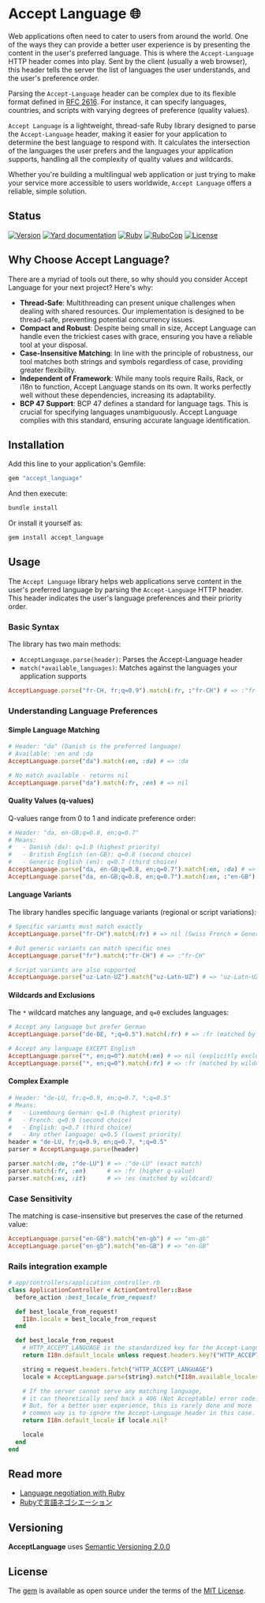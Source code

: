 # Accept Language 🌐

Web applications often need to cater to users from around the world. One of the ways they can provide a better user experience is by presenting the content in the user's preferred language. This is where the `Accept-Language` HTTP header comes into play. Sent by the client (usually a web browser), this header tells the server the list of languages the user understands, and the user's preference order.

Parsing the `Accept-Language` header can be complex due to its flexible format defined in [RFC 2616](https://tools.ietf.org/html/rfc2616#section-14.4). For instance, it can specify languages, countries, and scripts with varying degrees of preference (quality values).

`Accept Language` is a lightweight, thread-safe Ruby library designed to parse the `Accept-Language` header, making it easier for your application to determine the best language to respond with. It calculates the intersection of the languages the user prefers and the languages your application supports, handling all the complexity of quality values and wildcards.

Whether you're building a multilingual web application or just trying to make your service more accessible to users worldwide, `Accept Language` offers a reliable, simple solution.

## Status

[![Version](https://img.shields.io/github/v/tag/cyril/accept_language.rb?label=Version&logo=github)](https://github.com/cyril/accept_language.rb/tags)
[![Yard documentation](https://img.shields.io/badge/Yard-documentation-blue.svg?logo=github)](https://rubydoc.info/github/cyril/accept_language.rb/main)
[![Ruby](https://github.com/cyril/accept_language.rb/workflows/Ruby/badge.svg?branch=main)](https://github.com/cyril/accept_language.rb/actions?query=workflow%3Aruby+branch%3Amain)
[![RuboCop](https://github.com/cyril/accept_language.rb/workflows/RuboCop/badge.svg?branch=main)](https://github.com/cyril/accept_language.rb/actions?query=workflow%3Arubocop+branch%3Amain)
[![License](https://img.shields.io/github/license/cyril/accept_language.rb?label=License&logo=github)](https://github.com/cyril/accept_language.rb/raw/main/LICENSE.md)

## Why Choose Accept Language?

There are a myriad of tools out there, so why should you consider Accept Language for your next project? Here's why:

- **Thread-Safe**: Multithreading can present unique challenges when dealing with shared resources. Our implementation is designed to be thread-safe, preventing potential concurrency issues.
- **Compact and Robust**: Despite being small in size, Accept Language can handle even the trickiest cases with grace, ensuring you have a reliable tool at your disposal.
- **Case-Insensitive Matching**: In line with the principle of robustness, our tool matches both strings and symbols regardless of case, providing greater flexibility.
- **Independent of Framework**: While many tools require Rails, Rack, or i18n to function, Accept Language stands on its own. It works perfectly well without these dependencies, increasing its adaptability.
- **BCP 47 Support**: BCP 47 defines a standard for language tags. This is crucial for specifying languages unambiguously. Accept Language complies with this standard, ensuring accurate language identification.

## Installation

Add this line to your application's Gemfile:

```ruby
gem "accept_language"
```

And then execute:

```sh
bundle install
```

Or install it yourself as:

```sh
gem install accept_language
```

## Usage

The `Accept Language` library helps web applications serve content in the user's preferred language by parsing the `Accept-Language` HTTP header. This header indicates the user's language preferences and their priority order.

### Basic Syntax

The library has two main methods:

- `AcceptLanguage.parse(header)`: Parses the Accept-Language header
- `match(*available_languages)`: Matches against the languages your application supports

```ruby
AcceptLanguage.parse("fr-CH, fr;q=0.9").match(:fr, :"fr-CH") # => :"fr-CH"
```

### Understanding Language Preferences

#### Simple Language Matching

```ruby
# Header: "da" (Danish is the preferred language)
# Available: :en and :da
AcceptLanguage.parse("da").match(:en, :da) # => :da

# No match available - returns nil
AcceptLanguage.parse("da").match(:fr, :en) # => nil
```

#### Quality Values (q-values)

Q-values range from 0 to 1 and indicate preference order:

```ruby
# Header: "da, en-GB;q=0.8, en;q=0.7"
# Means:
#   - Danish (da): q=1.0 (highest priority)
#   - British English (en-GB): q=0.8 (second choice)
#   - Generic English (en): q=0.7 (third choice)
AcceptLanguage.parse("da, en-GB;q=0.8, en;q=0.7").match(:en, :da) # => :da
AcceptLanguage.parse("da, en-GB;q=0.8, en;q=0.7").match(:en, :"en-GB") # => :"en-GB"
```

#### Language Variants

The library handles specific language variants (regional or script variations):

```ruby
# Specific variants must match exactly
AcceptLanguage.parse("fr-CH").match(:fr) # => nil (Swiss French ≠ Generic French)

# But generic variants can match specific ones
AcceptLanguage.parse("fr").match(:"fr-CH") # => :"fr-CH"

# Script variants are also supported
AcceptLanguage.parse("uz-Latn-UZ").match("uz-Latn-UZ") # => "uz-Latn-UZ"
```

#### Wildcards and Exclusions

The `*` wildcard matches any language, and `q=0` excludes languages:

```ruby
# Accept any language but prefer German
AcceptLanguage.parse("de-DE, *;q=0.5").match(:fr) # => :fr (matched by wildcard)

# Accept any language EXCEPT English
AcceptLanguage.parse("*, en;q=0").match(:en) # => nil (explicitly excluded)
AcceptLanguage.parse("*, en;q=0").match(:fr) # => :fr (matched by wildcard)
```

#### Complex Example

```ruby
# Header: "de-LU, fr;q=0.9, en;q=0.7, *;q=0.5"
# Means:
#   - Luxembourg German: q=1.0 (highest priority)
#   - French: q=0.9 (second choice)
#   - English: q=0.7 (third choice)
#   - Any other language: q=0.5 (lowest priority)
header = "de-LU, fr;q=0.9, en;q=0.7, *;q=0.5"
parser = AcceptLanguage.parse(header)

parser.match(:de, :"de-LU") # => :"de-LU" (exact match)
parser.match(:fr, :en)      # => :fr (higher q-value)
parser.match(:es, :it)      # => :es (matched by wildcard)
```

### Case Sensitivity

The matching is case-insensitive but preserves the case of the returned value:

```ruby
AcceptLanguage.parse("en-GB").match("en-gb") # => "en-gb"
AcceptLanguage.parse("en-gb").match("en-GB") # => "en-GB"
```

### Rails integration example

```ruby
# app/controllers/application_controller.rb
class ApplicationController < ActionController::Base
  before_action :best_locale_from_request!

  def best_locale_from_request!
    I18n.locale = best_locale_from_request
  end

  def best_locale_from_request
    # HTTP_ACCEPT_LANGUAGE is the standardized key for the Accept-Language header in Rack/Rails
    return I18n.default_locale unless request.headers.key?("HTTP_ACCEPT_LANGUAGE")

    string = request.headers.fetch("HTTP_ACCEPT_LANGUAGE")
    locale = AcceptLanguage.parse(string).match(*I18n.available_locales)

    # If the server cannot serve any matching language,
    # it can theoretically send back a 406 (Not Acceptable) error code.
    # But, for a better user experience, this is rarely done and more
    # common way is to ignore the Accept-Language header in this case.
    return I18n.default_locale if locale.nil?

    locale
  end
end
```

## Read more

- [Language negotiation with Ruby](https://dev.to/cyri_/language-negotiation-with-ruby-5166)
- [Rubyで言語ネゴシエーション](https://qiita.com/cyril/items/45dc233edb7be9d614e7)

## Versioning

__AcceptLanguage__ uses [Semantic Versioning 2.0.0](https://semver.org/)

## License

The [gem](https://rubygems.org/gems/accept_language) is available as open source under the terms of the [MIT License](https://opensource.org/licenses/MIT).
